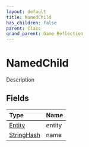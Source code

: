 ```yaml
---
layout: default
title: NamedChild
has_children: false
parent: Class
grand_parent: Game Reflection
---
```

# NamedChild
Description 

## Fields

| Type | Name |
|:-------------|:--------------|
| [Entity](/docs/game-reflection/classes/entity) | entity |
| [StringHash](/docs/game-reflection/classes/string_hash) | name |

